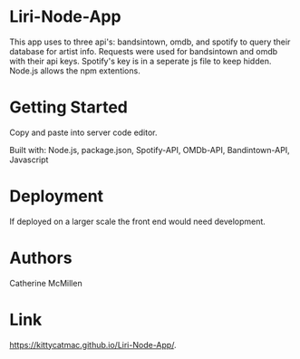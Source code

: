 # Liri-Node-App
This app uses to three api's: bandsintown, omdb, and spotify to query their database for artist info. Requests were used for bandsintown and omdb with their api keys. Spotify's key is in a seperate js file to keep hidden. Node.js allows the npm extentions. 

# Getting Started
Copy and paste into server code editor. 

Built with: Node.js, package.json, Spotify-API, OMDb-API, Bandintown-API, Javascript 

# Deployment
If deployed on a larger scale the front end would need development.

# Authors
Catherine McMillen

# Link
https://kittycatmac.github.io/Liri-Node-App/.


